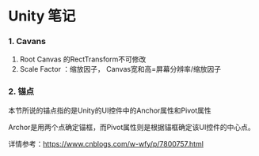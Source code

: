 # Unity 笔记

### 1. Cavans

1. Root Canvas 的RectTransform不可修改
2. Scale Factor ：缩放因子， Canvas宽和高=屏幕分辨率/缩放因子

### 2. 锚点

本节所说的锚点指的是Unity的UI控件中的Anchor属性和Pivot属性

Archor是用两个点确定锚框，而Pivot属性则是根据锚框确定该UI控件的中心点。

详情参考：https://www.cnblogs.com/w-wfy/p/7800757.html

